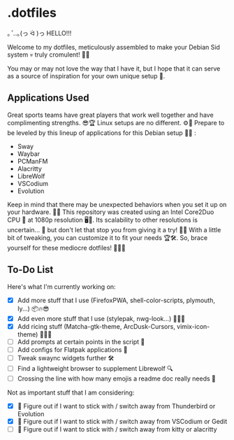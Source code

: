 # .dotfiles

｡*ﾟ.*.｡(っ ᐛ )っ HELLO!!!

Welcome to my dotfiles, meticulously assembled to make your Debian Sid system 💀 truly cromulent! 🎉🥂

You may or may not love the way that I have it, but I hope that it can serve as a source of inspiration for your own unique setup 🦄.

## Applications Used

Great sports teams have great players that work well together and have complimenting strengths. 😎🏆 Linux setups are no different. ⚙️🐧 Prepare to be leveled by this lineup of applications for this Debian setup 🤸🏻 :

- Sway
- Waybar
- PCManFM
- Alacritty
- LibreWolf
- VSCodium
- Evolution

Keep in mind that there may be unexpected behaviors when you set it up on your hardware. 🧠💫 This repository was created using an Intel Core2Duo CPU 🥔 at 1080p resolution 🖥️🐒. Its scalability to other resolutions is uncertain... 🎱 but don't let that stop you from giving it a try! 👀💪 With a little bit of tweaking, you can customize it to fit your needs 🏆🛠️. So, brace yourself for these mediocre dotfiles! 🙌🎉✨

## To-Do List

Here's what I'm currently working on:

- [x] Add more stuff that I use (FirefoxPWA, shell-color-scripts, plymouth, ly...) 📦🔥😎
- [x] Add even more stuff that I use (stylepak, nwg-look...) 🎀🎨🤩
- [x] Add ricing stuff (Matcha-gtk-theme, ArcDusk-Cursors, vimix-icon-theme) 🌈🍚🌺
- [ ] Add prompts at certain points in the script 🧐
- [ ] Add configs for Flatpak applications 🧩
- [ ] Tweak swaync widgets further 🛠️
- [ ] Find a lightweight browser to supplement Librewolf 🔍
- [ ] Crossing the line with how many emojis a readme doc really needs 💩

Not as important stuff that I am considering:

- [x] 🤔 Figure out if I want to stick with / switch away from Thunderbird or Evolution
- [x] 🤔 Figure out if I want to stick with / switch away from VSCodium or Gedit
- [ ] 🤔 Figure out if I want to stick with / switch away from kitty or alacritty 
